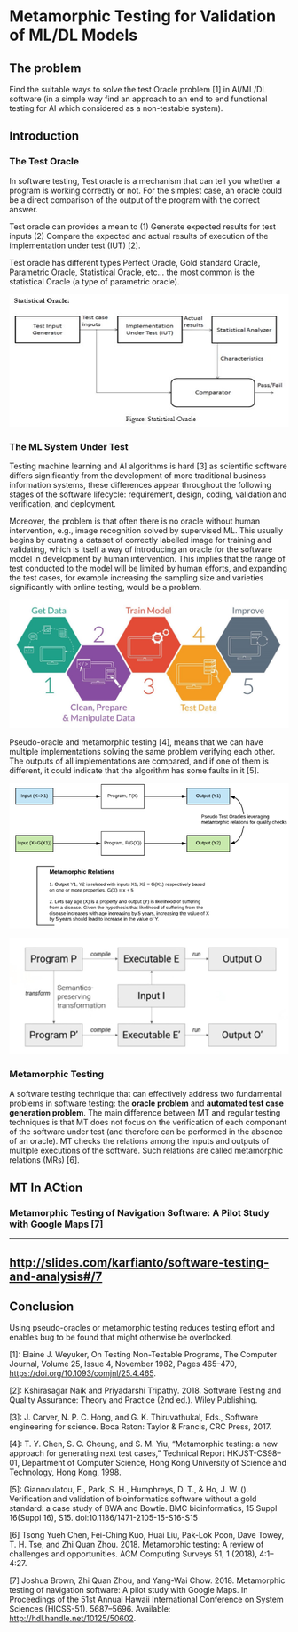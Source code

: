 # Metamorphic Testing for Validation of ML/DL Models 
## The problem
Find the suitable ways to solve the test Oracle problem [1] in AI/ML/DL
software (in a simple way find an approach to an end to end functional testing
for AI which considered as a non-testable system).
## Introduction
### The Test Oracle
In software testing, Test oracle is a mechanism that can tell you whether a
program is working correctly or not. For the simplest case, an oracle could be a
direct comparison of the output of the program with the correct answer.

Test oracle can provides a mean to (1) Generate expected results for test inputs
(2) Compare the expected and actual results of execution of the implementation
under test (IUT) [2].

Test oracle has different types Perfect Oracle, Gold standard Oracle, Parametric
Oracle, Statistical Oracle, etc… the most common is the statistical Oracle (a
type of parametric oracle).

![alt text](media/2f6ba4e32ba35027660e28d6d4096b47.jpg)

### The ML System Under Test

Testing machine learning and AI algorithms is hard [3] as scientific software
differs significantly from the development of more traditional business
information systems, these differences appear throughout the following stages of
the software lifecycle: requirement, design, coding, validation and
verification, and deployment.

Moreover, the problem is that often there is no oracle without human
intervention, e.g., image recognition solved by supervised ML. This usually
begins by curating a dataset of correctly labelled image for training and
validating, which is itself a way of introducing an oracle for the software
model in development by human intervention. This implies that the range of test
conducted to the model will be limited by human efforts, and expanding the test
cases, for example increasing the sampling size and varieties significantly with
online testing, would be a problem.

![alt text](media/2fb2c2d092dd96b9c3462a81455b1b8a.jpg)

Pseudo-oracle and metamorphic testing [4], means that we can have multiple
implementations solving the same problem verifying each other. The outputs of
all implementations are compared, and if one of them is different, it could
indicate that the algorithm has some faults in it [5].

![alt text](media/5b619f225d24bc31a788d78251148946.png)

![alt text](./media/1851a2d9-59b6-4fe3-b4c4-4b01b8fdeeb0.jpg)




### Metamorphic Testing
A software testing technique that can effectively address two fundamental problems in software testing: the **oracle problem** and **automated test case generation problem**. The main difference between MT and regular testing techniques is that MT does not focus on the verification of each componant of  the software under test (and therefore can be performed in the absence of an oracle). MT checks the relations among the inputs and outputs of multiple executions of the software. Such relations are called metamorphic relations (MRs) [6].

## MT In ACtion

### Metamorphic Testing of Navigation Software: A Pilot Study with Google Maps [7]





------------------------------
http://slides.com/karfianto/software-testing-and-analysis#/7
------------------------------

## Conclusion

Using pseudo-oracles or metamorphic testing reduces testing effort and enables
bug to be found that might otherwise be overlooked.

[1]: Elaine J. Weyuker, On Testing Non-Testable Programs, The Computer Journal, Volume 25, Issue 4, November 1982, Pages 465–470, https://doi.org/10.1093/comjnl/25.4.465.

[2]: Kshirasagar Naik and Priyadarshi Tripathy. 2018. Software Testing and Quality Assurance: Theory and Practice (2nd ed.). Wiley Publishing.

[3]: J. Carver, N. P. C. Hong, and G. K. Thiruvathukal, Eds., Software engineering for science. Boca Raton: Taylor & Francis, CRC Press, 2017.

[4]: T. Y. Chen, S. C. Cheung, and S. M. Yiu, “Metamorphic testing: a new approach for generating next test cases,” Technical Report HKUST-CS98–01, Department of Computer Science, Hong Kong University of Science and Technology, Hong Kong, 1998.

[5]: Giannoulatou, E., Park, S. H., Humphreys, D. T., & Ho, J. W. (). Verification and validation of bioinformatics software without a gold standard: a case study of BWA and Bowtie. BMC bioinformatics, 15 Suppl 16(Suppl 16), S15. doi:10.1186/1471-2105-15-S16-S15

[6] Tsong Yueh Chen, Fei-Ching Kuo, Huai Liu, Pak-Lok Poon, Dave Towey, T. H. Tse, and Zhi Quan Zhou. 2018. Metamorphic testing: A review of challenges and opportunities. ACM Computing Surveys 51, 1 (2018), 4:1–4:27.

[7] Joshua Brown, Zhi Quan Zhou, and Yang-Wai Chow. 2018. Metamorphic testing of navigation software: A pilot study with Google Maps. In Proceedings of the 51st Annual Hawaii International Conference on System Sciences (HICSS-51). 5687–5696. Available: http://hdl.handle.net/10125/50602.
